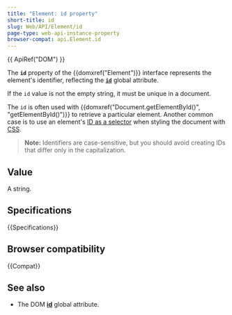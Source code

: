 ```yaml
---
title: "Element: id property"
short-title: id
slug: Web/API/Element/id
page-type: web-api-instance-property
browser-compat: api.Element.id
---
```


{{ ApiRef("DOM") }}

The **`id`** property of the {{domxref("Element")}} interface
represents the element's identifier, reflecting the
[**`id`**](/en-US/docs/Web/HTML/Global_attributes/id)
global attribute.

If the `id` value is not the empty string, it must be unique in a document.

The `id` is often used with {{domxref("Document.getElementById()", "getElementById()")}} to retrieve a particular element.
Another common case is to use an element's [ID as a selector](/en-US/docs/Web/CSS/ID_selectors) when styling the document with [CSS](/en-US/docs/Web/CSS).

> **Note:** Identifiers are case-sensitive, but you should avoid creating
> IDs that differ only in the capitalization.

## Value

A string.

## Specifications

{{Specifications}}

## Browser compatibility

{{Compat}}

## See also

- The DOM [**id**](/en-US/docs/Web/HTML/Global_attributes/id)
  global attribute.

